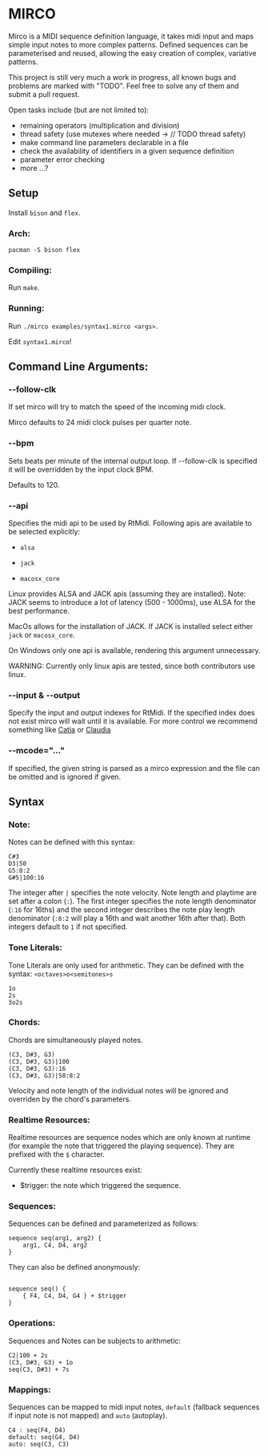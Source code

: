 # MIRCO
Mirco is a MIDI sequence definition language, it takes midi input and maps simple input notes to more complex patterns.
Defined sequences can be parameterised and reused, allowing the easy creation of complex, variative patterns.

This project is still very much a work in progress, all known bugs and problems are marked with "TODO".
Feel free to solve any of them and submit a pull request.

Open tasks include (but are not limited to):

 - remaining operators (multiplication and division)
 - thread safety (use mutexes where needed -> // TODO thread safety)
 - make command line parameters declarable in a file
 - check the availability of identifiers in a given sequence definition
 - parameter error checking
 - more ...?

## Setup

Install `bison` and `flex`.

### Arch:

`
pacman -S bison flex
`

### Compiling:

Run `make`.

### Running:

Run `./mirco examples/syntax1.mirco <args>`.

Edit `syntax1.mirco`!

## Command Line Arguments:

### --follow-clk

If set mirco will try to match the speed
of the incoming midi clock.

Mirco defaults to 24 midi clock pulses per quarter note.

### --bpm

Sets beats per minute of the internal output loop. 
If --follow-clk is specified it will be overridden by 
the input clock BPM.

Defaults to 120.

### --api

Specifies the midi api to be used by RtMidi.
Following apis are available to be selected explicitly:

- `alsa`

- `jack`

- `macosx_core`


Linux provides ALSA and JACK apis (assuming they are installed).
Note: JACK seems to introduce a lot of latency (500 - 1000ms),
use ALSA for the best performance.

MacOs allows for the installation of JACK. If JACK is installed
select either `jack` or `macosx_core`.

On Windows only one api is available, rendering this
argument unnecessary.

WARNING: Currently only linux apis are tested, 
since both contributors use linux.

### --input & --output

Specify the input and output indexes for RtMidi.
If the specified index does not exist mirco will
wait until it is available.
For more control we recommend something like
[Catia](https://kx.studio/Applications:Catia) or
[Claudia](https://kx.studio/Applications:Claudia)

### --mcode="..."

If specified, the given string is parsed as a mirco expression
and the file can be omitted and is ignored if given.

## Syntax

### Note:

Notes can be defined with this syntax:

```
C#3
D3|50
G5:8:2
G#5|100:16
```

The integer after `|` specifies the note velocity.
Note length and playtime are set after a colon  (`:`).
The first integer specifies the note length denominator (`:16` for 16ths)
and the second integer describes the note play length denominator
(`:8:2` will play a 16th and wait another 16th after that).
Both integers default to `1` if not specified.

### Tone Literals:

Tone Literals are only used for arithmetic.
They can be defined with the syntax: `<octaves>o<semitones>s`

```
1o
2s
3o2s
```

### Chords:

Chords are simultaneously played notes.

```
(C3, D#3, G3)
(C3, D#3, G3)|100
(C3, D#3, G3):16
(C3, D#3, G3)|50:8:2
```

Velocity and note length of the individual notes 
will be ignored and overriden by the chord's parameters.

### Realtime Resources:

Realtime resources are sequence nodes which are only 
known at runtime (for example the note that triggered the
playing sequence). They are prefixed with the `$` character. 

Currently these realtime resources exist:

- $trigger: the note which triggered the sequence.

### Sequences:

Sequences can be defined and parameterized as follows:

```
sequence seq(arg1, arg2) {
    arg1, C4, D4, arg2
}
```

They can also be defined anonymously:

```

sequence seq() {
    { F4, C4, D4, G4 } + $trigger
}
```

### Operations:

Sequences and Notes can be subjects to arithmetic:

```
C2|100 + 2s
(C3, D#3, G3) + 1o
seq(C3, D#3) + 7s
```

### Mappings:

Sequences can be mapped to midi input notes, 
`default` (fallback sequences if input note is not mapped) and
`auto` (autoplay).

```
C4 : seq(F4, D4)
default: seq(G4, D4)
auto: seq(C3, C3)
```
